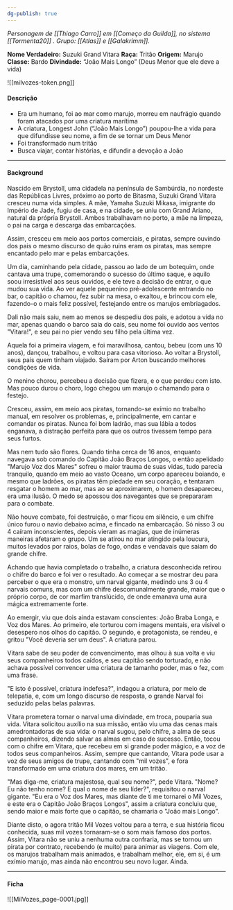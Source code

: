 ```yaml
---
dg-publish: true
---
```

*Personagem de [[Thiago Carro]] em [[Começo da Guilda]], no sistema [[Tormenta20]] .*
*Grupo: [[Atlas]] e [[Galakrimm]].*

**Nome Verdadeiro:** Suzuki Grand Vitara
**Raça:** Tritão
**Origem:** Marujo
**Classe:** Bardo
**Divindade:** “João Mais Longo” (Deus Menor que ele deve a vida)

![[milvozes-token.png]]
#### Descrição
- Era um humano, foi ao mar como marujo, morreu em naufrágio quando foram atacados por uma criatura marítima 
- A criatura, Longest John (“João Mais Longo”) poupou-lhe a vida para que difundisse seu nome, a fim de se tornar um Deus Menor
- Foi transformado num tritão
- Busca viajar, contar histórias, e difundir a devoção a João
---
#### Background
Nascido em Brystoll, uma cidadela na península de Sambúrdia, no nordeste das Repúblicas Livres, próximo ao porto de Bitasma, Suzuki Grand Vitara cresceu numa vida simples. A mãe, Yamaha Suzuki Mikasa, imigrante do Império de Jade, fugiu de casa, e na cidade, se uniu com Grand Ariano, natural da própria Brystoll. Ambos trabalhavam no porto, a mãe na limpeza, o pai na carga e descarga das embarcações.

Assim, cresceu em meio aos portos comerciais, e piratas, sempre ouvindo dos pais o mesmo discurso de quão ruins eram os piratas, mas sempre encantado pelo mar e pelas embarcações.

Um dia, caminhando pela cidade, passou ao lado de um botequim, onde cantava uma trupe, comemorando o sucesso do último saque, e aquilo soou irresistível aos seus ouvidos, e ele teve a decisão de entrar, o que mudou sua vida. Ao ver aquele pequenino pré-adolescente entrando no bar, o capitão o chamou, fez subir na mesa, o exaltou, e brincou com ele, fazendo-o o mais feliz possível, festejando entre os marujos embriagados.

Dali não mais saiu, nem ao menos se despediu dos pais, e adotou a vida no mar, apenas quando o barco saia do cais, seu nome foi ouvido aos ventos "Vitara!", e seu pai no pier vendo seu filho pela última vez.

Aquela foi a primeira viagem, e foi maravilhosa, cantou, bebeu (com uns 10 anos), dançou, trabalhou, e voltou para casa vitorioso. Ao voltar a Brystoll, seus pais quem tinham viajado. Saíram por Arton buscando melhores condições de vida.

O menino chorou, percebeu a decisão que fizera, e o que perdeu com isto. Mas pouco durou o choro, logo chegou um marujo o chamando para o festejo.

Cresceu, assim, em meio aos piratas, tornando-se exímio no trabalho manual, em resolver os problemas, e, principalmente, em cantar e comandar os piratas. Nunca foi bom ladrão, mas sua lábia a todos enganava, a distração perfeita para que os outros tivessem tempo para seus furtos.  

Mas nem tudo são flores. Quando tinha cerca de 16 anos, enquanto navegava sob comando do Capitão João Braços Longos, o então apelidado "Marujo Voz dos Mares" sofreu o maior trauma de suas vidas, tudo parecia tranquilo, quando em meio ao vasto Oceano, um corpo apareceu boiando, e mesmo que ladrões, os piratas têm piedade em seu coração, e tentaram resgatar o homem ao mar, mas ao se aproximarem, o homem desapareceu, era uma ilusão. O medo se apossou dos navegantes que se prepararam para o combate.

Não houve combate, foi destruição, o mar ficou em silêncio, e um chifre único furou o navio debaixo acima, e fincado na embarcação. Só nisso 3 ou 4 caíram inconscientes, depois vieram as magias, que de inúmeras maneiras afetaram o grupo. Um se atirou no mar atingido pela loucura, muitos levados por raios, bolas de fogo, ondas e vendavais que saiam do grande chifre.

Achando que havia completado o trabalho, a criatura desconhecida retirou o chifre do barco e foi ver o resultado. Ao começar a se mostrar deu para perceber o que era o monstro, um narval gigante, medindo uns 3 ou 4 narvais comuns, mas com um chifre descomunalmente grande, maior que o próprio corpo, de cor marfim translúcido, de onde emanava uma aura mágica extremamente forte.

Ao emergir, viu que dois ainda estavam conscientes: João Braba Longa, e Voz dos Mares. Ao primeiro, ele torturou com imagens mentais, era visivel o desespero nos olhos do capitão. O segundo, e protagonista, se rendeu, e gritou "Você deveria ser um deus". A criatura parou.

Vitara sabe de seu poder de convencimento, mas olhou à sua volta e viu seus companheiros todos caídos, e seu capitão sendo torturado, e não achava possível convencer uma criatura de tamanho poder, mas o fez, com uma frase.

"E isto é possível, criatura indefesa?", indagou a criatura, por meio de telepatia, e, com um longo discurso de resposta, o grande Narval foi seduzido pelas belas palavras.

Vitara prometera tornar o narval uma divindade, em troca, pouparia sua vida. Vitara solicitou auxílio na sua missão, então viu uma das cenas mais amedrontadoras de sua vida: o narval sugou, pelo chifre, a alma de seus companheiros, dizendo salvar as almas em caso de sucesso. Então, tocou com o chifre em Vitara, que recebeu em si grande poder mágico, e a voz de todos seus companheiros. Assim, sempre que cantando, Vitara pode usar a voz de seus amigos de trupe, cantando com "mil vozes", e fora transformado em uma criatura dos mares, em um tritão.

"Mas diga-me, criatura majestosa, qual seu nome?", pede Vitara. "Nome? Eu não tenho nome? E qual o nome de seu líder?", requisitou o narval gigante. "Eu era o Voz dos Mares, mas diante de ti me tornarei o Mil Vozes, e este era o Capitão João Braços Longos", assim a criatura concluiu que, sendo maior e mais forte que o capitão, se chamaria o "João mais Longo".

Diante disto, o agora tritão Mil Vozes voltou para a terra, e sua história ficou conhecida, suas mil vozes tornaram-se o som mais famoso dos portos. Assim, Vitara não se uniu a nenhuma outra confraria, mas se tornou um pirata por contrato, recebendo (e muito) para animar as viagens. Com ele, os marujos trabalham mais animados, e trabalham melhor, ele, em si, é um exímio marujo, mas ainda não encontrou seu novo lugar. Ainda.

---
#### Ficha
![[MilVozes_page-0001.jpg]]